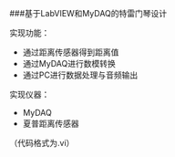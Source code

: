 ###基于LabVIEW和MyDAQ的特雷门琴设计
>
实现功能：
+ 通过距离传感器得到距离值
+ 通过MyDAQ进行数模转换
+ 通过PC进行数据处理与音频输出
>
>
实现仪器：
+ MyDAQ
+ 夏普距离传感器
>
（代码格式为.vi）
